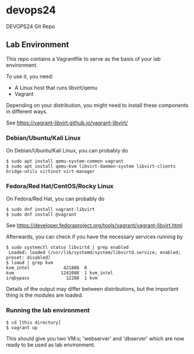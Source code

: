 # devops24
DEVOPS24 Git Repo

## Lab Environment

This repo contains a Vagrantfile to serve as the basis of your lab environment.

To use it, you need:

* A Linux host that runs libvirt/qemu
* Vagrant

Depending on your distribution, you might need to install these components in different ways.

See https://vagrant-libvirt.github.io/vagrant-libvirt/

### Debian/Ubuntu/Kali Linux

On Debian/Ubuntu/Kali Linux, you can probably do

    $ sudo apt install qemu-system-common vagrant
    $ sudo apt install qemu-kvm libvirt-daemon-system libvirt-clients bridge-utils virtinst virt-manager

### Fedora/Red Hat/CentOS/Rocky Linux

On Fedora/Red Hat, you can probably do

    $ sudo dnf install vagrant-libvirt
    $ sudo dnf install @vagrant

See https://developer.fedoraproject.org/tools/vagrant/vagrant-libvirt.html

Afterwards, you can check if you have the necessary services running by

    $ sudo systemctl status libvirtd | grep enabled
     Loaded: loaded (/usr/lib/systemd/system/libvirtd.service; enabled; preset: disabled)
    $ lsmod | grep kvm
    kvm_intel             421888  0
    kvm                  1241088  1 kvm_intel
    irqbypass              12288  1 kvm

Details of the output may differ between distributions, but the important thing is the modules are loaded.

### Running the lab environment

    $ cd [this directory]
    $ vagrant up

This should give you two VM:s; 'webserver' and 'dbserver' which are now ready to be used as lab environment.

